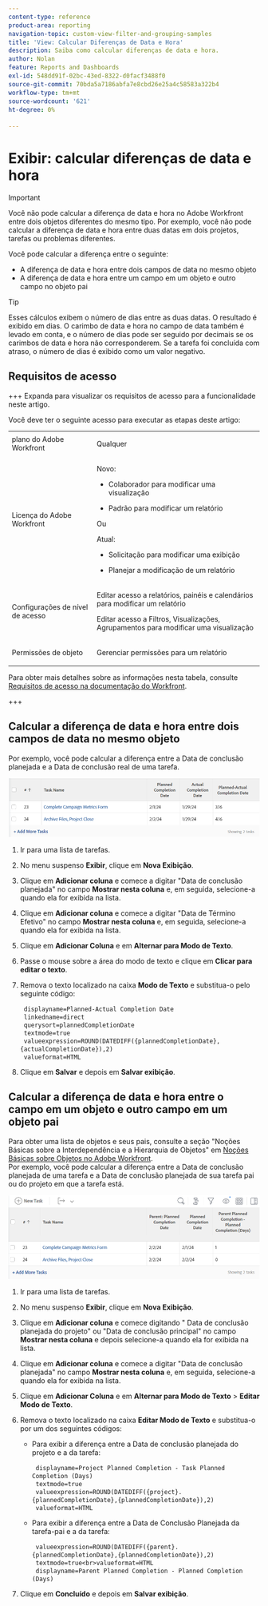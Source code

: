 ```yaml
---
content-type: reference
product-area: reporting
navigation-topic: custom-view-filter-and-grouping-samples
title: 'View: Calcular Diferenças de Data e Hora'
description: Saiba como calcular diferenças de data e hora.
author: Nolan
feature: Reports and Dashboards
exl-id: 548dd91f-02bc-43ed-8322-d0facf3488f0
source-git-commit: 70bda5a7186abfa7e8cbd26e25a4c58583a322b4
workflow-type: tm+mt
source-wordcount: '621'
ht-degree: 0%

---
```


# Exibir: calcular diferenças de data e hora

<!-- Audited: 11/2024 -->

>[!IMPORTANT]
>
>Você não pode calcular a diferença de data e hora no Adobe Workfront entre dois objetos diferentes do mesmo tipo. Por exemplo, você não pode calcular a diferença de data e hora entre duas datas em dois projetos, tarefas ou problemas diferentes.

Você pode calcular a diferença entre o seguinte:

* A diferença de data e hora entre dois campos de data no mesmo objeto
* A diferença de data e hora entre um campo em um objeto e outro campo no objeto pai

>[!TIP]
>
>Esses cálculos exibem o número de dias entre as duas datas. O resultado é exibido em dias. O carimbo de data e hora no campo de data também é levado em conta, e o número de dias pode ser seguido por decimais se os carimbos de data e hora não corresponderem. Se a tarefa foi concluída com atraso, o número de dias é exibido como um valor negativo.

## Requisitos de acesso

+++ Expanda para visualizar os requisitos de acesso para a funcionalidade neste artigo.

Você deve ter o seguinte acesso para executar as etapas deste artigo:

<table style="table-layout:auto"> 
 <col> 
 <col> 
 <tbody> 
  <tr> 
   <td role="rowheader">plano do Adobe Workfront</td> 
   <td> <p>Qualquer</p> </td> 
  </tr> 
  <tr> 
   <td role="rowheader">Licença do Adobe Workfront</td> 
   <td> <p>Novo: </p><ul><li><p>Colaborador para modificar uma visualização </p></li><li>
   <p>Padrão para modificar um relatório</p></li></ul><p>Ou</p><p>Atual:</p><ul><li><p>Solicitação para modificar uma exibição </p></li><li>
   <p>Planejar a modificação de um relatório</p> </li><ul></td> 
  </tr> 
  <tr> 
   <td role="rowheader">Configurações de nível de acesso</td> 
   <td> <p>Editar acesso a relatórios, painéis e calendários para modificar um relatório</p> <p>Editar acesso a Filtros, Visualizações, Agrupamentos para modificar uma visualização</p> </td> 
  </tr>  
  <tr> 
   <td role="rowheader">Permissões de objeto</td> 
   <td> <p>Gerenciar permissões para um relatório</p>  </td> 
  </tr> 
 </tbody> 
</table>

Para obter mais detalhes sobre as informações nesta tabela, consulte [Requisitos de acesso na documentação do Workfront](/help/quicksilver/administration-and-setup/add-users/access-levels-and-object-permissions/access-level-requirements-in-documentation.md).

+++

## Calcular a diferença de data e hora entre dois campos de data no mesmo objeto

Por exemplo, você pode calcular a diferença entre a Data de conclusão planejada e a Data de conclusão real de uma tarefa.

![Exibir diferença de data](assets/view-planned-actual-completion-dates-datediff-column-new.png)

1. Ir para uma lista de tarefas.
1. No menu suspenso **Exibir**, clique em **Nova Exibição**.

1. Clique em **Adicionar coluna** e comece a digitar &quot;Data de conclusão planejada&quot; no campo **Mostrar nesta coluna** e, em seguida, selecione-a quando ela for exibida na lista.

1. Clique em **Adicionar coluna** e comece a digitar &quot;Data de Término Efetivo&quot; no campo **Mostrar nesta coluna** e, em seguida, selecione-a quando ela for exibida na lista.

1. Clique em **Adicionar Coluna** e em **Alternar para Modo de Texto**.

1. Passe o mouse sobre a área do modo de texto e clique em **Clicar para editar o texto**.
1. Remova o texto localizado na caixa **Modo de Texto** e substitua-o pelo seguinte código:

   ```
    displayname=Planned-Actual Completion Date
    linkedname=direct
    querysort=plannedCompletionDate
    textmode=true
    valueexpression=ROUND(DATEDIFF({plannedCompletionDate},{actualCompletionDate}),2)
    valueformat=HTML
   ```

1. Clique em **Salvar** e depois em **Salvar exibição**.

## Calcular a diferença de data e hora entre o campo em um objeto e outro campo em um objeto pai

Para obter uma lista de objetos e seus pais, consulte a seção &quot;Noções Básicas sobre a Interdependência e a Hierarquia de Objetos&quot; em [Noções Básicas sobre Objetos no Adobe Workfront](../../../workfront-basics/navigate-workfront/workfront-navigation/understand-objects.md).\
Por exemplo, você pode calcular a diferença entre a Data de conclusão planejada de uma tarefa e a Data de conclusão planejada de sua tarefa pai ou do projeto em que a tarefa está.

![Exibir diferença de data de término planejada](assets/view-project-planned-task-planned-completion-dates-datediff-column-new.png)

1. Ir para uma lista de tarefas.
1. No menu suspenso **Exibir**, clique em **Nova Exibição**.

1. Clique em **Adicionar coluna** e comece digitando &quot; Data de conclusão planejada do projeto&quot; ou &quot;Data de conclusão principal&quot; no campo **Mostrar nesta coluna** e depois selecione-a quando ela for exibida na lista.

1. Clique em **Adicionar coluna** e comece a digitar &quot;Data de conclusão planejada&quot; no campo **Mostrar nesta coluna** e, em seguida, selecione-a quando ela for exibida na lista.

1. Clique em **Adicionar Coluna** e em **Alternar para Modo de Texto** > **Editar Modo de Texto**.
1. Remova o texto localizado na caixa **Editar Modo de Texto** e substitua-o por um dos seguintes códigos:

   * Para exibir a diferença entre a Data de conclusão planejada do projeto e a da tarefa:

     ```
      displayname=Project Planned Completion - Task Planned Completion (Days)
      textmode=true
      valueexpression=ROUND(DATEDIFF({project}.{plannedCompletionDate},{plannedCompletionDate}),2)
      valueformat=HTML
     ```

   * Para exibir a diferença entre a Data de Conclusão Planejada da tarefa-pai e a da tarefa:

     ```
      valueexpression=ROUND(DATEDIFF({parent}.{plannedCompletionDate},{plannedCompletionDate}),2)
      textmode=true<br>valueformat=HTML
      displayname=Parent Planned Completion - Planned Completion (Days)
     ```

1. Clique em **Concluído** e depois em **Salvar exibição**.

